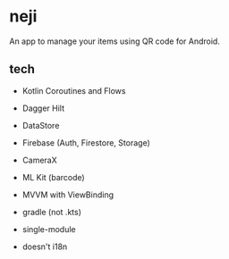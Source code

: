 # neji

An app to manage your items using QR code for Android.

## tech
* Kotlin Coroutines and Flows
* Dagger Hilt
* DataStore
* Firebase (Auth, Firestore, Storage)
* CameraX
* ML Kit (barcode)

* MVVM with ViewBinding
* gradle (not .kts)
* single-module
* doesn't i18n